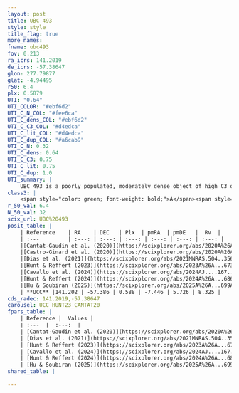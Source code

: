 ```yaml
---
layout: post
title: UBC 493
style: style
title_flag: true
more_names: 
fname: ubc493
fov: 0.213
ra_icrs: 141.2019
de_icrs: -57.38647
glon: 277.79877
glat: -4.94495
r50: 6.4
plx: 0.5879
UTI: "0.64"
UTI_COLOR: "#ebf6d2"
UTI_C_N_COL: "#fee6ca"
UTI_C_dens_COL: "#ebf6d2"
UTI_C_C3_COL: "#d4edca"
UTI_C_lit_COL: "#d4edca"
UTI_C_dup_COL: "#a6cab9"
UTI_C_N: 0.32
UTI_C_dens: 0.64
UTI_C_C3: 0.75
UTI_C_lit: 0.75
UTI_C_dup: 1.0
UTI_summary: |
    UBC 493 is a poorly populated, moderately dense object of high C3 quality. It is well-studied in the literature.
class3: |
    <span style="color: green; font-weight: bold;">A</span><span style="color: #FFC300; font-weight: bold;">B</span>
r_50_val: 6.4
N_50_val: 32
scix_url: UBC%20493
posit_table: |
    | Reference    | RA    | DEC   | Plx  | pmRA  | pmDE   |  Rv  |
    | :---         | :---: | :---: | :---: | :---: | :---: | :---: |
    |[Cantat-Gaudin et al. (2020)](https://scixplorer.org/abs/2020A%26A...640A...1C) | 141.18 | -57.341 | 0.565 | -7.442 | 5.693 | -- |
    |[Castro-Ginard et al. (2020)](https://scixplorer.org/abs/2020A%26A...635A..45C) | 141.21 | -57.353 | 0.568 | -7.44 | 5.694 | -- |
    |[Dias et al. (2021)](https://scixplorer.org/abs/2021MNRAS.504..356D) | 141.232 | -57.355 | 0.575 | -7.455 | 5.677 | 8.462 |
    |[Hunt & Reffert (2023)](https://scixplorer.org/abs/2023A%26A...673A.114H) | 141.188 | -57.336 | 0.591 | -7.439 | 5.729 | 8.976 |
    |[Cavallo et al. (2024)](https://scixplorer.org/abs/2024AJ....167...12C) | 141.191 | -57.355 | 0.591 | -- | -- | -- |
    |[Hunt & Reffert (2024)](https://scixplorer.org/abs/2024A%26A...686A..42H) | 141.188 | -57.336 | 0.591 | -7.439 | 5.729 | 8.976 |
    |[Hu & Soubiran (2025)](https://scixplorer.org/abs/2025A%26A...699A.246H) | 141.191 | -57.355 | -- | -- | -- | -- |
    | **UCC** |141.202 | -57.386 | 0.588 | -7.446 | 5.726 | 8.325 | 
cds_radec: 141.2019,-57.38647
carousel: UCC_HUNT23_CANTAT20
fpars_table: |
    | Reference |  Values |
    | :---  |  :---:  |
    | [Cantat-Gaudin et al. (2020)](https://scixplorer.org/abs/2020A%26A...640A...1C) | `AVNN=0.55, DMNN=11.24, AgeNN=8.96` |
    | [Dias et al. (2021)](https://scixplorer.org/abs/2021MNRAS.504..356D) | `Av=1.123, Dist=1735, logage=8.879, [Fe/H]=0.018` |
    | [Hunt & Reffert (2023)](https://scixplorer.org/abs/2023A%26A...673A.114H) | `AV50=0.564, diffAV50=0.599, MOD50=11.112, logAge50=8.875` |
    | [Cavallo et al. (2024)](https://scixplorer.org/abs/2024AJ....167...12C) | `AV50=1.05, dMod50=10.92, logAge50=9.0, [Fe/H]50=-0.23` |
    | [Hunt & Reffert (2024)](https://scixplorer.org/abs/2024A%26A...686A..42H) | `MassJ=125.013` |
    | [Hu & Soubiran (2025)](https://scixplorer.org/abs/2025A%26A...699A.246H) | `MA22=-0.29, MA23f=-0.21, MA23g=-0.09, MZ23=-0.33, MK24=-0.18, MF24=-0.18` |
shared_table: |
    
---
```

